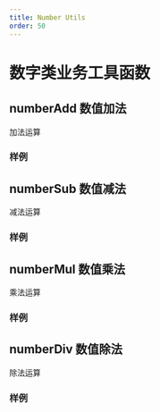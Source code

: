 ```yaml
---
title: Number Utils
order: 50
---
```


# 数字类业务工具函数

## numberAdd 数值加法

加法运算

### 样例

<demo react="./numeralUtils/NumberAdd_1.tsx" />

## numberSub 数值减法

减法运算

### 样例

<demo react="./numeralUtils/NumberSub_1.tsx" />

## numberMul 数值乘法

乘法运算

### 样例

<demo react="./numeralUtils/NumberMul_1.tsx" />

## numberDiv 数值除法

除法运算

### 样例

<demo react="./numeralUtils/NumberDiv_1.tsx" />